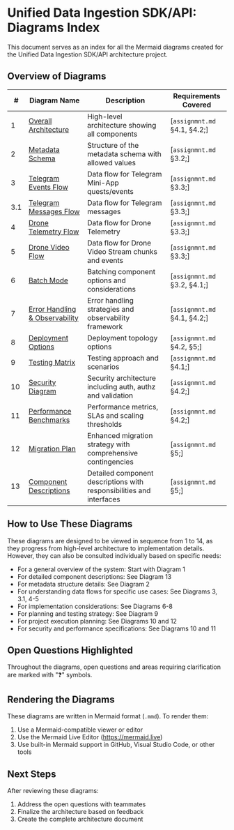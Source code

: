 # Unified Data Ingestion SDK/API: Diagrams Index

This document serves as an index for all the Mermaid diagrams created for the Unified Data Ingestion SDK/API architecture project.

## Overview of Diagrams

| #   | Diagram Name                                                         | Description                                                          | Requirements Covered         |
| --- | -------------------------------------------------------------------- | -------------------------------------------------------------------- | ---------------------------- |
| 1   | [Overall Architecture](1_overall_architecture.mmd)                   | High-level architecture showing all components                       | [`assignmnt.md` §4.1, §4.2;] |
| 2   | [Metadata Schema](2_metadata_schema.mmd)                             | Structure of the metadata schema with allowed values                 | [`assignmnt.md` §3.2;]       |
| 3   | [Telegram Events Flow](3_use_case_telegram_events.mmd)               | Data flow for Telegram Mini-App quests/events                        | [`assignmnt.md` §3.3;]       |
| 3.1 | [Telegram Messages Flow](3_1_use_case_telegram_messages.mmd)         | Data flow for Telegram messages                                      | [`assignmnt.md` §3.3;]       |
| 4   | [Drone Telemetry Flow](4_use_case_drone_telemetry.mmd)               | Data flow for Drone Telemetry                                        | [`assignmnt.md` §3.3;]       |
| 5   | [Drone Video Flow](5_use_case_drone_video.mmd)                       | Data flow for Drone Video Stream chunks and events                   | [`assignmnt.md` §3.3;]       |
| 6   | [Batch Mode](6_batch_mode.mmd)                                       | Batching component options and considerations                        | [`assignmnt.md` §3.2, §4.1;] |
| 7   | [Error Handling & Observability](7_error_handling_observability.mmd) | Error handling strategies and observability framework                | [`assignmnt.md` §4.1, §4.2;] |
| 8   | [Deployment Options](8_deployment_options.mmd)                       | Deployment topology options                                          | [`assignmnt.md` §4.2, §5;]   |
| 9   | [Testing Matrix](9_testing_matrix.mmd)                               | Testing approach and scenarios                                       | [`assignmnt.md` §4.1;]       |
| 10  | [Security Diagram](11_security_diagram.mmd)                          | Security architecture including auth, authz and validation           | [`assignmnt.md` §4.2;]       |
| 11  | [Performance Benchmarks](12_performance_benchmarks.mmd)              | Performance metrics, SLAs and scaling thresholds                     | [`assignmnt.md` §4.2;]       |
| 12  | [Migration Plan](13_migration_plan.mmd)                              | Enhanced migration strategy with comprehensive contingencies         | [`assignmnt.md` §5;]         |
| 13  | [Component Descriptions](component_descriptions.mmd)                 | Detailed component descriptions with responsibilities and interfaces | [`assignmnt.md` §5;]         |

## How to Use These Diagrams

These diagrams are designed to be viewed in sequence from 1 to 14, as they progress from high-level architecture to implementation details. However, they can also be consulted individually based on specific needs:

- For a general overview of the system: Start with Diagram 1
- For detailed component descriptions: See Diagram 13
- For metadata structure details: See Diagram 2
- For understanding data flows for specific use cases: See Diagrams 3, 3.1, 4-5
- For implementation considerations: See Diagrams 6-8
- For planning and testing strategy: See Diagram 9
- For project execution planning: See Diagrams 10 and 12
- For security and performance specifications: See Diagrams 10 and 11

## Open Questions Highlighted

Throughout the diagrams, open questions and areas requiring clarification are marked with "❓" symbols.

## Rendering the Diagrams

These diagrams are written in Mermaid format (`.mmd`). To render them:

1. Use a Mermaid-compatible viewer or editor
2. Use the Mermaid Live Editor (https://mermaid.live)
3. Use built-in Mermaid support in GitHub, Visual Studio Code, or other tools

## Next Steps

After reviewing these diagrams:

1. Address the open questions with teammates
2. Finalize the architecture based on feedback
3. Create the complete architecture document

